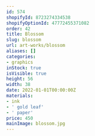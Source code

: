 ```yaml
---
id: 574
shopifyId: 8723274334538
shopifyOptionId: 47772455371082
order: 42
title: Blossom
slug: blossom
url: art-works/blossom
aliases: []
categories:
- graphics
inStock: true
isVisible: true
height: 56
width: 38
date: 2022-01-01T00:00:00Z
materials:
- ink
- ' gold leaf'
- ' paper'
price: 450
mainImage: blossom.jpg
---
```

